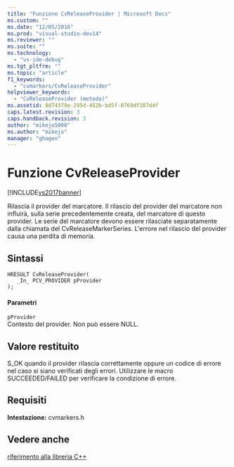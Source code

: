 ```yaml
---
title: "Funzione CvReleaseProvider | Microsoft Docs"
ms.custom: ""
ms.date: "12/05/2016"
ms.prod: "visual-studio-dev14"
ms.reviewer: ""
ms.suite: ""
ms.technology: 
  - "vs-ide-debug"
ms.tgt_pltfrm: ""
ms.topic: "article"
f1_keywords: 
  - "cvmarkers/CvReleaseProvider"
helpviewer_keywords: 
  - "CvReleaseProvider (metodo)"
ms.assetid: 8d74379e-295d-452b-bd5f-0769df387d4f
caps.latest.revision: 3
caps.handback.revision: 3
author: "mikejo5000"
ms.author: "mikejo"
manager: "ghogen"
---
```

# Funzione CvReleaseProvider
[!INCLUDE[vs2017banner](../code-quality/includes/vs2017banner.md)]

Rilascia il provider del marcatore.  Il rilascio del provider del marcatore non influirà, sulla serie precedentemente creata, del marcatore di questo provider.  Le serie del marcatore devono essere rilasciate separatamente dalla chiamata del CvReleaseMarkerSeries.  L'errore nel rilascio del provider causa una perdita di memoria.  
  
## Sintassi  
  
```  
HRESULT CvReleaseProvider(  
   _In_ PCV_PROVIDER pProvider  
);  
```  
  
#### Parametri  
 `pProvider`  
 Contesto del provider.  Non può essere NULL.  
  
## Valore restituito  
 S\_OK quando il provider rilascia correttamente oppure un codice di errore nel caso si siano verificati degli errori.  Utilizzare le macro SUCCEEDED\/FAILED per verificare la condizione di errore.  
  
## Requisiti  
 **Intestazione:** cvmarkers.h  
  
## Vedere anche  
 [riferimento alla libreria C\+\+](../profiling/cpp-library-reference.md)